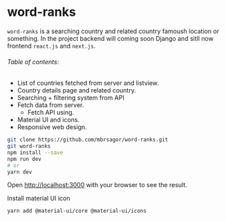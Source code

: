 # word-ranks

`word-ranks` is a searching country and related country famoush location or something. In the project backend will coming soon Django and sitll now frontend `react.js` and `next.js`.  

###### Table of contents:
- List of countries fetched from server and listview.
- Country details page and related country.
- Searching + filtering system from API
- Fetch data from server.
  - Fetch API using.
- Material UI and icons.
- Responsive web design.

```bash
git clone https://github.com/mbrsagor/word-ranks.git
git word-ranks
npm install --save
npm run dev
# or
yarn dev
```

Open [http://localhost:3000](http://localhost:3000) with your browser to see the result.

Install material UI icon
```base
yarn add @material-ui/core @material-ui/icons
```
